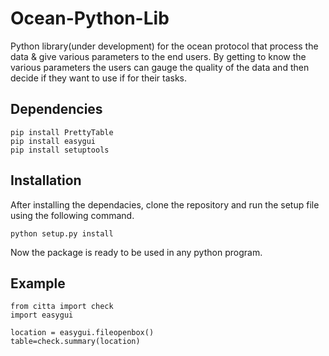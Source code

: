 # Ocean-Python-Lib
Python library(under development) for the ocean protocol that process the data &amp; give various parameters to the end users. 
By getting to know the various parameters the users can gauge the quality of the data and then decide if they want to use if for their tasks.

## Dependencies
```
pip install PrettyTable
pip install easygui
pip install setuptools
```
## Installation

After installing the dependacies, clone the repository and run the setup file using the following command.
```
python setup.py install
```
Now the package is ready to be used in any python program.
## Example
```
from citta import check
import easygui

location = easygui.fileopenbox()
table=check.summary(location)
```
